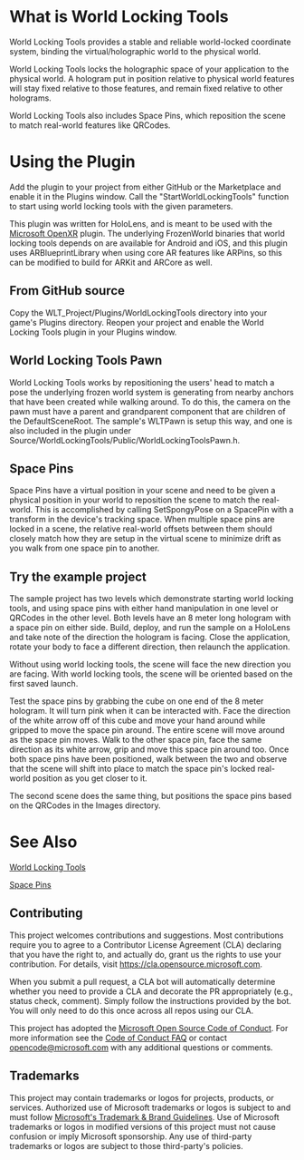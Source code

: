 # What is World Locking Tools
World Locking Tools provides a stable and reliable world-locked coordinate system, binding the virtual/holographic world to the physical world.

World Locking Tools locks the holographic space of your application to the physical world. A hologram put in position relative to physical world features will stay fixed relative to those features, and remain fixed relative to other holograms.

World Locking Tools also includes Space Pins, which reposition the scene to match real-world features like QRCodes.


# Using the Plugin
Add the plugin to your project from either GitHub or the Marketplace and enable it in the Plugins window.  Call the "StartWorldLockingTools" function to start using world locking tools with the given parameters.

This plugin was written for HoloLens, and is meant to be used with the [Microsoft OpenXR](https://github.com/microsoft/Microsoft-OpenXR-Unreal) plugin.  The underlying FrozenWorld binaries that world locking tools depends on are available for Android and iOS, and this plugin uses ARBlueprintLibrary when using core AR features like ARPins, so this can be modified to build for ARKit and ARCore as well.


## From GitHub source
Copy the WLT_Project/Plugins/WorldLockingTools directory into your game's Plugins directory.  Reopen your project and enable the World Locking Tools plugin in your Plugins window.


## World Locking Tools Pawn
World Locking Tools works by repositioning the users' head to match a pose the underlying frozen world system is generating from nearby anchors that have been created while walking around.  To do this, the camera on the pawn must have a parent and grandparent component that are children of the DefaultSceneRoot.  The sample's WLTPawn is setup this way, and one is also included in the plugin under Source/WorldLockingTools/Public/WorldLockingToolsPawn.h.


## Space Pins
Space Pins have a virtual position in your scene and need to be given a physical position in your world to reposition the scene to match the real-world.  This is accomplished by calling SetSpongyPose on a SpacePin with a transform in the device's tracking space.  When multiple space pins are locked in a scene, the relative real-world offsets between them should closely match how they are setup in the virtual scene to minimize drift as you walk from one space pin to another.


## Try the example project
The sample project has two levels which demonstrate starting world locking tools, and using space pins with either hand manipulation in one level or QRCodes in the other level.  Both levels have an 8 meter long hologram with a space pin on either side.  Build, deploy, and run the sample on a HoloLens and take note of the direction the hologram is facing.  Close the application, rotate your body to face a different direction, then relaunch the application.

Without using world locking tools, the scene will face the new direction you are facing.  With world locking tools, the scene will be oriented based on the first saved launch.

Test the space pins by grabbing the cube on one end of the 8 meter hologram.  It will turn pink when it can be interacted with.  Face the direction of the white arrow off of this cube and move your hand around while gripped to move the space pin around.  The entire scene will move around as the space pin moves.  Walk to the other space pin, face the same direction as its white arrow, grip and move this space pin around too.  Once both space pins have been positioned, walk between the two and observe that the scene will shift into place to match the space pin's locked real-world position as you get closer to it.

The second scene does the same thing, but positions the space pins based on the QRCodes in the Images directory.


# See Also
[World Locking Tools](https://learn.microsoft.com/en-us/mixed-reality/world-locking-tools/)

[Space Pins](https://learn.microsoft.com/en-us/mixed-reality/world-locking-tools/documentation/concepts/advanced/spacepins)


## Contributing

This project welcomes contributions and suggestions.  Most contributions require you to agree to a
Contributor License Agreement (CLA) declaring that you have the right to, and actually do, grant us
the rights to use your contribution. For details, visit https://cla.opensource.microsoft.com.

When you submit a pull request, a CLA bot will automatically determine whether you need to provide
a CLA and decorate the PR appropriately (e.g., status check, comment). Simply follow the instructions
provided by the bot. You will only need to do this once across all repos using our CLA.

This project has adopted the [Microsoft Open Source Code of Conduct](https://opensource.microsoft.com/codeofconduct/).
For more information see the [Code of Conduct FAQ](https://opensource.microsoft.com/codeofconduct/faq/) or
contact [opencode@microsoft.com](mailto:opencode@microsoft.com) with any additional questions or comments.


## Trademarks

This project may contain trademarks or logos for projects, products, or services. Authorized use of Microsoft 
trademarks or logos is subject to and must follow 
[Microsoft's Trademark & Brand Guidelines](https://www.microsoft.com/en-us/legal/intellectualproperty/trademarks/usage/general).
Use of Microsoft trademarks or logos in modified versions of this project must not cause confusion or imply Microsoft sponsorship.
Any use of third-party trademarks or logos are subject to those third-party's policies.
